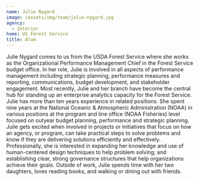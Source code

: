 ```yaml
---
name: Julie Nygard
image: /assets/img/team/julie-nygard.jpg
agency:
  - Interior
home: US Forest Service
title: Alum
---
```


Julie Nygard comes to us from the USDA Forest Service where she works as the Organizational Performance Management Chief in the Forest Service budget office.  In her role, Julie is involved in all aspects of performance management including strategic planning, performance measures and reporting, communications, budget development, and stakeholder engagement. Most recently, Julie and her branch have become the central hub for standing up an enterprise analytics capacity for the Forest Service.  Julie has more than ten years experience in related positions. She spent nine years at the National Oceanic & Atmospheric Administration (NOAA) in various positions at the program and line office (NOAA Fisheries) level focused on outyear budget planning, performance and strategic planning. Julie gets excited when involved in projects or initiatives that focus on how an agency, or program, can take practical steps to solve problems and know if they are delivering solutions efficiently and effectively. Professionally, she is interested in expanding her knowledge and use of human-centered design techniques to help problem solving; and establishing clear, strong governance structures that help organizations achieve their goals. Outside of work, Julie spends time with her two daughters, loves reading books, and walking or dining out with friends. 
